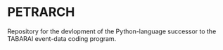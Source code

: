 PETRARCH
========

Repository for the devlopment of the Python-language successor to the TABARAI
event-data coding program. 

